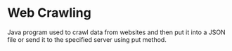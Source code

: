 # Web Crawling
Java program used to crawl data from websites and then put it into a JSON file or send it to the specified server using put method.
